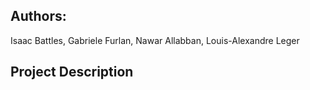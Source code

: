 ## Authors:
Isaac Battles, Gabriele Furlan, Nawar Allabban, Louis-Alexandre Leger

## Project Description
